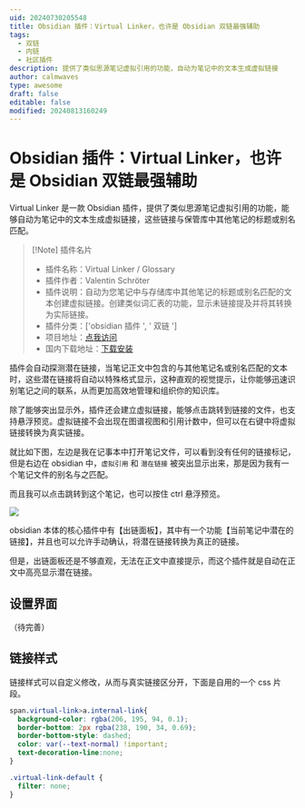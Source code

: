 ```yaml
---
uid: 20240730205548
title: Obsidian 插件：Virtual Linker，也许是 Obsidian 双链最强辅助
tags:
  - 双链
  - 内链
  - 社区插件
description: 提供了类似思源笔记虚拟引用的功能，自动为笔记中的文本生成虚拟链接
author: calmwaves
type: awesome
draft: false
editable: false
modified: 20240813160249
---
```


# Obsidian 插件：Virtual Linker，也许是 Obsidian 双链最强辅助

Virtual Linker 是一款 Obsidian 插件，提供了类似思源笔记虚拟引用的功能，能够自动为笔记中的文本生成虚拟链接，这些链接与保管库中其他笔记的标题或别名匹配。

> [!Note] 插件名片
> - 插件名称：Virtual Linker / Glossary
> - 插件作者：Valentin Schröter
> - 插件说明：自动为您笔记中与存储库中其他笔记的标题或别名匹配的文本创建虚拟链接。创建类似词汇表的功能，显示未链接提及并将其转换为实际链接。
> - 插件分类：['obsidian 插件 ', ' 双链 ']
> - 项目地址：[点我访问](https://github.com/vschroeter/obsidian-virtual-linker)
> - 国内下载地址：[下载安装](https://pkmer.cn/products/plugin/pluginMarket/?virtual-linker)

插件会自动探测潜在链接，当笔记正文中包含的与其他笔记名或别名匹配的文本时，这些潜在链接将自动以特殊格式显示，这种直观的视觉提示，让你能够迅速识别笔记之间的联系，从而更加高效地管理和组织你的知识库。

除了能够突出显示外，插件还会建立虚拟链接，能够点击跳转到链接的文件，也支持悬浮预览。虚拟链接不会出现在图谱视图和引用计数中，但可以在右键中将虚拟链接转换为真实链接。

就比如下图，左边是我在记事本中打开笔记文件，可以看到没有任何的链接标记，但是右边在 obsidian 中，`虚拟引用` 和 `潜在链接` 被突出显示出来，那是因为我有一个笔记文件的别名与之匹配。

而且我可以点击跳转到这个笔记，也可以按住 ctrl 悬浮预览。

![](https://cdn.pkmer.cn/images/20240730204932.png!pkmer)

obsidian 本体的核心插件中有【出链面板】，其中有一个功能【当前笔记中潜在的链接】，并且也可以允许手动确认，将潜在链接转换为真正的链接。

但是，出链面板还是不够直观，无法在正文中直接提示，而这个插件就是自动在正文中高亮显示潜在链接。

## 设置界面

（待完善）

## 链接样式

链接样式可以自定义修改，从而与真实链接区分开，下面是自用的一个 css 片段。

```css
span.virtual-link>a.internal-link{
  background-color: rgba(206, 195, 94, 0.1);
  border-bottom: 2px rgba(238, 190, 34, 0.69);
  border-bottom-style: dashed;
  color: var(--text-normal) !important;
  text-decoration-line:none;
}

.virtual-link-default {
  filter: none;
}
```
